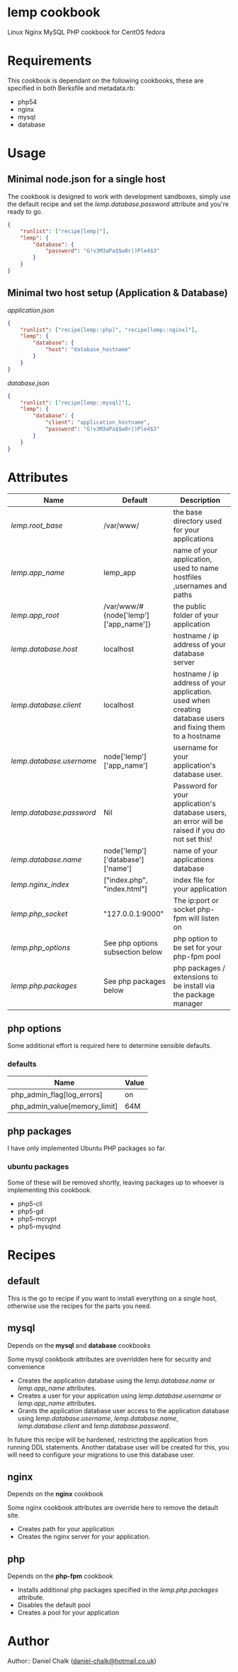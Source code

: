 # lemp cookbook

Linux Nginx MySQL PHP cookbook for CentOS fedora

# Requirements

This cookbook is dependant on the following cookbooks, these are specified in both Berksfile and metadata.rb:

- php54
- nginx
- mysql
- database

# Usage

## Minimal node.json for a single host

The cookbook is designed to work with development sandboxes, simply use the default recipe and set the _lemp.database.password_ attribute and you're ready to go.

```json
{
	"runlist": ["recipe[lemp]"],
	"lemp": {
		"database": {
			"password": "G!v3M3aPa$$w0r|)Ple4$3"
		}
	}
}
```

## Minimal two host setup (Application & Database)

_application.json_
```json
{
	"runlist": ["recipe[lemp::php]", "recipe[lemp::nginx]"],
	"lemp": {
		"database": {
			"host": "database_hostname"
		}
	}
}
```

_database.json_
```json
{
	"runlist": ["recipe[lemp::mysql]"],
	"lemp": {
		"database": {
			"client": "application_hostname",
			"password": "G!v3M3aPa$$w0r|)Ple4$3"
		}
	}
}
```

# Attributes

| Name | Default | Description |
| --- | --- | --- |
| _lemp.root_base_ | /var/www/ | the base directory used for your applications |
| _lemp.app_name_ | lemp_app | name of your application, used to name hostfiles ,usernames and paths |
| _lemp.app_root_ | /var/www/#{node['lemp']['app_name']} | the public folder of your application |
| _lemp.database.host_ | localhost | hostname / ip address of your database server | 
| _lemp.database.client_ | localhost | hostname / ip address of your application. used when creating database users and fixing them to a hostname |
| _lemp.database.username_ | node['lemp']['app_name'] | username for your application's database user. |
| _lemp.database.password_ | Nil | Password for your application's database users, an error will be raised if you do not set this! |
| _lemp.database.name_ | node['lemp']['database']['name'] | name of your applications database |
| _lemp.nginx_index_ | ["index.php", "index.html"] | index file for your application |
| _lemp.php_socket_ | "127.0.0.1:9000" | The ip:port or socket php-fpm will listen on |
| _lemp.php_options_ | See php options subsection below | php option to be set for your php-fpm pool |
| _lemp.php.packages_ | See php packages below | php packages / extensions to be install via the package manager |

## php options

Some additional effort is required here to determine sensible defaults.

### defaults

| Name | Value |
| --- | --- |
| php_admin_flag[log_errors] | on |
| php_admin_value[memory_limit] | 64M |

## php packages

I have only implemented Ubuntu PHP packages so far.

### ubuntu packages

Some of these will be removed shortly, leaving packages up to whoever is implementing this cookbook.

- php5-cli
- php5-gd
- php5-mcrypt
- php5-mysqlnd

# Recipes

## default

This is the go to recipe if you want to install everything on a single host, otherwise use the recipes for the parts you need.

## mysql

Depends on the __mysql__ and __database__ cookbooks

Some mysql cookbook attributes are overridden here for security and convenience 

- Creates the application database using the _lemp.database.name_ or _lemp.app_name_ attributes.
- Creates a user for your application using _lemp.database.username_ or _lemp.app_name_ attributes.
- Grants the application database user access to the application database using _lemp.database.username_, _lemp.database.name_, _lemp.database.client_ and _lemp.database.password_. 

In future this recipe will be hardened, restricting the application from running DDL statements. Another database user will be created for this, you will need to configure your migrations to use this database user.

## nginx

Depends on the __nginx__ cookbook

Some nginx cookbook attributes are override here to remove the detault site.

- Creates path for your application 
- Creates the nginx server for your application.

## php

Depends on the __php-fpm__ cookbook

- Installs additional php packages specified in the _lemp.php.packages_ attribute.
- Disables the default pool
- Creates a pool for your application


# Author

Author:: Daniel Chalk (<daniel-chalk@hotmail.co.uk>)
